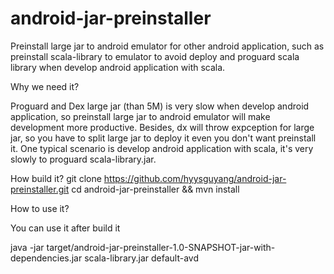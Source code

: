 android-jar-preinstaller
========================

Preinstall large jar to android emulator for other android application, such as preinstall scala-library to emulator to
avoid deploy and proguard scala library when develop android application with scala.


Why we need it?

Proguard and Dex large jar (than 5M) is very slow when develop android application, so preinstall large jar to android
emulator will make development more productive. Besides, dx will throw expception for large jar, so you have to split
large jar to deploy it even you don't want preinstall it. One typical scenario is develop android application with scala,
it's very slowly to proguard scala-library.jar.


How build it?
git clone https://github.com/hyysguyang/android-jar-preinstaller.git
cd android-jar-preinstaller && mvn install

How to use it?

You can use it after build it

java -jar target/android-jar-preinstaller-1.0-SNAPSHOT-jar-with-dependencies.jar scala-library.jar default-avd




